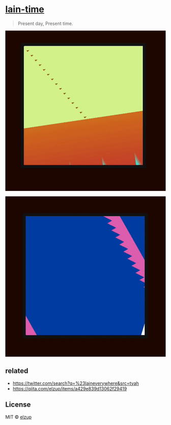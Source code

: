 # [lain-time](https://lain.anozon.me/)

> Present day, Present time.

![](https://raw.githubusercontent.com/elzup/lain-time/master/screenshot1.gif)

![](https://raw.githubusercontent.com/elzup/lain-time/master/screenshot2.gif)

## related

- https://twitter.com/search?q=%23laineverywhere&src=tyah
- https://qiita.com/elzup/items/a429e839d13062f29419


## License

MIT © [elzup](http://elzup.com)
